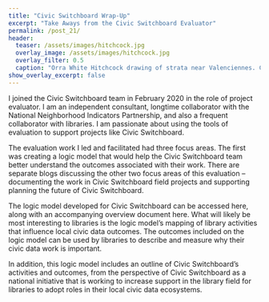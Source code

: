 ```yaml
---
title: "Civic Switchboard Wrap-Up"
excerpt: "Take Aways from the Civic Switchboard Evaluator"
permalink: /post_21/
header:
  teaser: /assets/images/hitchcock.jpg
  overlay_image: /assets/images/hitchcock.jpg
  overlay_filter: 0.5
  caption: "Orra White Hitchcock drawing of strata near Valenciennes. Courtesy of Amherst College Archives & Special Collections"
show_overlay_excerpt: false
---
```




I joined the Civic Switchboard team in February 2020 in the role of project evaluator. I am an independent consultant, longtime collaborator with the National Neighborhood Indicators Partnership, and also a frequent collaborator with libraries. I am passionate about using the tools of evaluation to support projects like Civic Switchboard. 

The evaluation work I led and facilitated had three focus areas. The first was creating a logic model that would help the Civic Switchboard team better understand the outcomes associated with their work. There are separate blogs discussing the other two focus areas of this evaluation – documenting the work in Civic Switchboard field projects and supporting planning the future of Civic Switchboard. 

The logic model developed for Civic Switchboard can be accessed here, along with an accompanying overview document here. What will likely be most interesting to libraries is the logic model’s mapping of library activities that influence local civic data outcomes. The outcomes included on the logic model can be used by libraries to describe and measure why their civic data work is important. 

In addition, this logic model includes an outline of Civic Switchboard’s activities and outcomes, from the perspective of Civic Switchboard as a national initiative that is working to increase support in the library field for libraries to adopt roles in their local civic data ecosystems.
